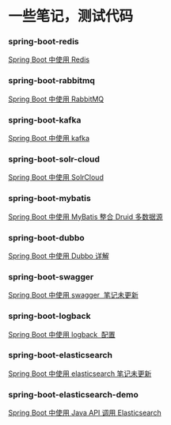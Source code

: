 
# 一些笔记，测试代码

### spring-boot-redis

[Spring Boot 中使用 Redis](http://www.ymq.io/2017/10/13/redis-jedis-spring-boot-example/)

### spring-boot-rabbitmq

[Spring Boot 中使用 RabbitMQ](http://www.ymq.io/2017/10/16/rabbitmq-spring-boot-example/)

### spring-boot-kafka
[Spring Boot 中使用 kafka](http://www.ymq.io/2017/10/17/kafka-spring-boot-example/)

### spring-boot-solr-cloud

[Spring Boot 中使用 SolrCloud](http://www.ymq.io/2017/10/18/solr-cloud-spring-boot-example/)

### spring-boot-mybatis

[Spring Boot 中使用 MyBatis 整合 Druid 多数据源](http://www.ymq.io/2017/10/20/mybatis-spring-boot-example/)

### spring-boot-dubbo

[Spring Boot 中使用 Dubbo 详解](http://www.ymq.io/2017/10/27/dubbo-spring-boot-example/)

### spring-boot-swagger

[Spring Boot 中使用 swagger  笔记未更新 ]()

### spring-boot-logback

[Spring Boot 中使用 logback  配置 ](http://www.ymq.io/2017/10/30/spring-boot-logback-example/)

### spring-boot-elasticsearch

[Spring Boot 中使用 elasticsearch  笔记未更新 ]()

### spring-boot-elasticsearch-demo

[Spring Boot 中使用 Java API 调用 Elasticsearch](http://www.ymq.io/2017/11/06/ElasticSearch-example/)

